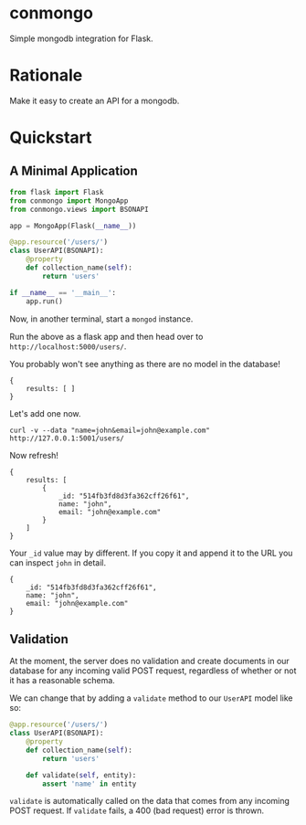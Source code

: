 # conmongo

Simple mongodb integration for Flask.

# Rationale

Make it easy to create an API for a mongodb.

# Quickstart

## A Minimal Application

```python
from flask import Flask
from conmongo import MongoApp
from conmongo.views import BSONAPI

app = MongoApp(Flask(__name__))

@app.resource('/users/')
class UserAPI(BSONAPI):
    @property
    def collection_name(self):
        return 'users'

if __name__ == '__main__':
    app.run()
```

Now, in another terminal, start a `mongod` instance.

Run the above as a flask app and then head over to `http://localhost:5000/users/`.

You probably won't see anything as there are no model in the database!

```
{
    results: [ ]
}
```

Let's add one now.

```
curl -v --data "name=john&email=john@example.com" http://127.0.0.1:5001/users/
```

Now refresh!

```
{
    results: [
        {
            _id: "514fb3fd8d3fa362cff26f61",
            name: "john",
            email: "john@example.com"
        }
    ]
}
```

Your `_id` value may by different. If you copy it and append it to the URL you can inspect `john` in detail.

```
{
    _id: "514fb3fd8d3fa362cff26f61",
    name: "john",
    email: "john@example.com"
}
```

## Validation

At the moment, the server does no validation and create documents in our database for any incoming valid POST request, regardless of whether or not it has a reasonable schema.

We can change that by adding a `validate` method to our `UserAPI` model like so:

```python
@app.resource('/users/')
class UserAPI(BSONAPI):
    @property
    def collection_name(self):
        return 'users'

    def validate(self, entity):
        assert 'name' in entity
```

`validate` is automatically called on the data that comes from any incoming POST request. If `validate` fails, a 400 (bad request) error is thrown.
